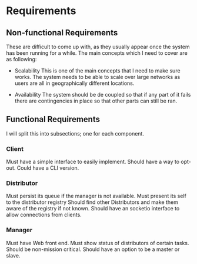 # Requirements

## Non-functional Requirements
These are difficult to come up with, as they usually appear once the system has been running for a while. The main concepts which I need to cover are as following:

- Scalability
This is one of the main concepts that I need to make sure works. The system needs to be able to scale over large networks as users are all in geographically different locations.

- Availability 
The system should be de coupled so that if any part of it fails there are contingencies in place so that other parts can still be ran.

## Functional Requirements

I will split this into subsections; one for each component.

### Client
Must have a simple interface to easily implement.
Should have a way to opt-out.
Could have a CLI version.

### Distributor
Must persist its queue if the manager is not available.
Must present its self to the distributor registry
Should find other Distributors and make them aware of the registry if not known.
Should have an socketio interface to allow connections from clients.

### Manager
Must have Web front end.
Must show status of distributors of certain tasks. 
Should be non-mission critical.
Should have an option to be a master or slave.


